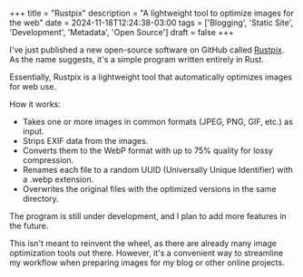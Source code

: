+++
title = "Rustpix"
description = "A lightweight tool to optimize images for the web"
date = 2024-11-18T12:24:38-03:00
tags = ['Blogging', 'Static Site', 'Development', 'Metadata', 'Open Source']
draft = false
+++

I've just published a new open-source software on GitHub called [Rustpix](https://github.com/a-franca/rustpix). As the name suggests, it's a simple program written entirely in Rust.

Essentially, Rustpix is a lightweight tool that automatically optimizes images for web use.

How it works:

- Takes one or more images in common formats (JPEG, PNG, GIF, etc.) as input.
- Strips EXIF data from the images.
- Converts them to the WebP format with up to 75% quality for lossy compression.
- Renames each file to a random UUID (Universally Unique Identifier) with a .webp extension.
- Overwrites the original files with the optimized versions in the same directory.

The program is still under development, and I plan to add more features in the future.

This isn't meant to reinvent the wheel, as there are already many image optimization tools out there. However, it's a convenient way to streamline my workflow when preparing images for my blog or other online projects.